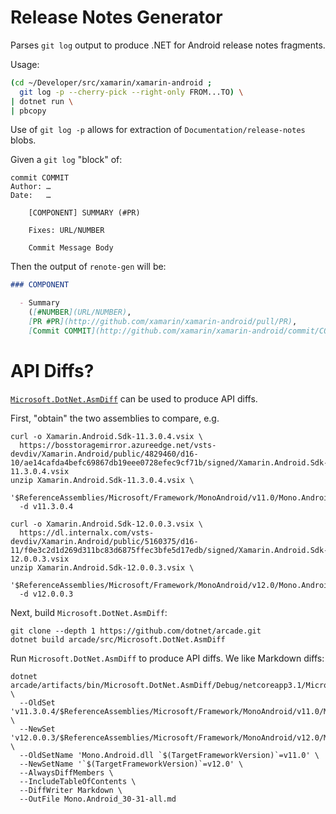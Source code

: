 # Release Notes Generator

Parses `git log` output to produce .NET for Android release notes fragments.

Usage:

```zsh
(cd ~/Developer/src/xamarin/xamarin-android ;
  git log -p --cherry-pick --right-only FROM...TO) \
| dotnet run \
| pbcopy
```

Use of `git log -p` allows for extraction of `Documentation/release-notes` blobs.

Given a `git log` "block" of:

```
commit COMMIT
Author: …
Date:   …

    [COMPONENT] SUMMARY (#PR)

    Fixes: URL/NUMBER

    Commit Message Body
```

Then the output of `renote-gen` will be:

```markdown
### COMPONENT

  - Summary
    ([#NUMBER](URL/NUMBER),
    [PR #PR](http://github.com/xamarin/xamarin-android/pull/PR),
    [Commit COMMIT](http://github.com/xamarin/xamarin-android/commit/COMMIT))
```

# API Diffs?

[`Microsoft.DotNet.AsmDiff`](https://github.com/dotnet/arcade/tree/main/src/Microsoft.DotNet.AsmDiff)
can be used to produce API diffs.

First, "obtain" the two assemblies to compare, e.g.

	curl -o Xamarin.Android.Sdk-11.3.0.4.vsix \
	  https://bosstoragemirror.azureedge.net/vsts-devdiv/Xamarin.Android/public/4829460/d16-10/ae14cafda4befc69867db19eee0728efec9cf71b/signed/Xamarin.Android.Sdk-11.3.0.4.vsix
	unzip Xamarin.Android.Sdk-11.3.0.4.vsix \
	  '$ReferenceAssemblies/Microsoft/Framework/MonoAndroid/v11.0/Mono.Android.dll'
	  -d v11.3.0.4

	curl -o Xamarin.Android.Sdk-12.0.0.3.vsix \
	  https://dl.internalx.com/vsts-devdiv/Xamarin.Android/public/5160375/d16-11/f0e3c2d1d269d311bc83d6875ffec3bfe5d17edb/signed/Xamarin.Android.Sdk-12.0.0.3.vsix
	unzip Xamarin.Android.Sdk-12.0.0.3.vsix \
	  '$ReferenceAssemblies/Microsoft/Framework/MonoAndroid/v12.0/Mono.Android.dll'
	  -d v12.0.0.3

Next, build `Microsoft.DotNet.AsmDiff`:

	git clone --depth 1 https://github.com/dotnet/arcade.git
	dotnet build arcade/src/Microsoft.DotNet.AsmDiff

Run `Microsoft.DotNet.AsmDiff` to produce API diffs.  We like Markdown diffs:

	dotnet arcade/artifacts/bin/Microsoft.DotNet.AsmDiff/Debug/netcoreapp3.1/Microsoft.DotNet.AsmDiff.dll \
	  --OldSet 'v11.3.0.4/$ReferenceAssemblies/Microsoft/Framework/MonoAndroid/v11.0/Mono.Android.dll' \
	  --NewSet 'v12.0.0.3/$ReferenceAssemblies/Microsoft/Framework/MonoAndroid/v12.0/Mono.Android.dll' \
	  --OldSetName 'Mono.Android.dll `$(TargetFrameworkVersion)`=v11.0' \
	  --NewSetName '`$(TargetFrameworkVersion)`=v12.0' \
	  --AlwaysDiffMembers \
	  --IncludeTableOfContents \
	  --DiffWriter Markdown \
	  --OutFile Mono.Android_30-31-all.md
